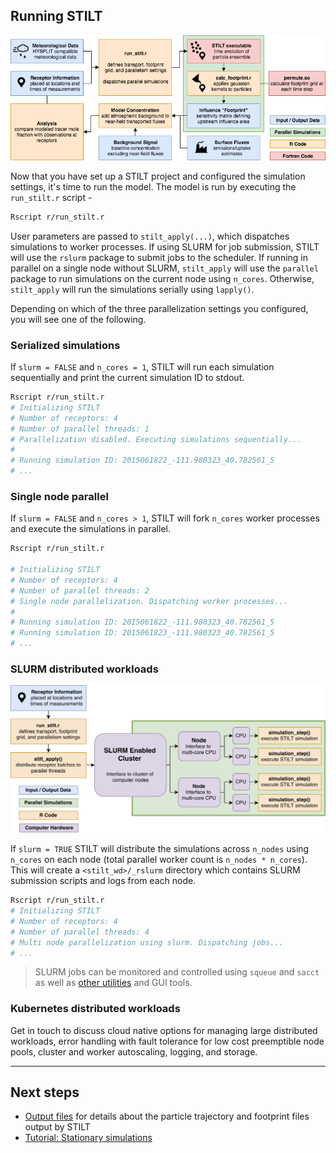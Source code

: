 ## Running STILT

![STILT workflow](static/img/chart-workflow-advanced.png)

Now that you have set up a STILT project and configured the simulation settings, it's time to run the model. The model is run by executing the `run_stilt.r` script -

```bash
Rscript r/run_stilt.r
```

User parameters are passed to `stilt_apply(...)`, which dispatches simulations to worker processes. If using SLURM for job submission, STILT will use the `rslurm` package to submit jobs to the scheduler. If running in parallel on a single node without SLURM, `stilt_apply` will use the `parallel` package to run simulations on the current node using `n_cores`. Otherwise, `stilt_apply` will run the simulations serially using `lapply()`.

Depending on which of the three parallelization settings you configured, you will see one of the following.

### Serialized simulations

If `slurm = FALSE` and `n_cores = 1`, STILT will run each simulation sequentially and print the current simulation ID to stdout.

```bash
Rscript r/run_stilt.r
# Initializing STILT
# Number of receptors: 4
# Number of parallel threads: 1
# Parallelization disabled. Executing simulations sequentially...
#
# Running simulation ID: 2015061822_-111.980323_40.782561_5
# ...
```

### Single node parallel

If `slurm = FALSE` and `n_cores > 1`, STILT will fork `n_cores` worker processes and execute the simulations in parallel.

```bash
Rscript r/run_stilt.r

# Initializing STILT
# Number of receptors: 4
# Number of parallel threads: 2
# Single node parallelization. Dispatching worker processes...
#
# Running simulation ID: 2015061822_-111.980323_40.782561_5
# Running simulation ID: 2015061823_-111.980323_40.782561_5
# ...
```

### SLURM distributed workloads

![Parallel simulations with SLURM](static/img/chart-parallel.png)

If `slurm = TRUE` STILT will distribute the simulations across `n_nodes` using `n_cores` on each node (total parallel worker count is `n_nodes * n_cores`). This will create a `<stilt_wd>/_rslurm` directory which contains SLURM submission scripts and logs from each node.

```bash
Rscript r/run_stilt.r
# Initializing STILT
# Number of receptors: 4
# Number of parallel threads: 4
# Multi node parallelization using slurm. Dispatching jobs...
# ...
```

> SLURM jobs can be monitored and controlled using `squeue` and `sacct` as well as [other utilities](https://www.chpc.utah.edu/documentation/software/slurm.php) and GUI tools.

### Kubernetes distributed workloads

Get in touch to discuss cloud native options for managing large distributed workloads, error handling with fault tolerance for low cost preemptible node pools, cluster and worker autoscaling, logging, and storage.

---

## Next steps

- [Output files](output-files.md) for details about the particle trajectory and footprint files output by STILT
- [Tutorial: Stationary simulations](https://github.com/uataq/stilt-tutorials/tree/main/01-wbb)
